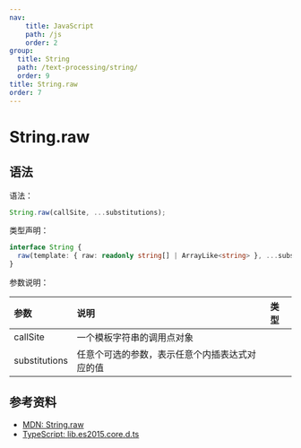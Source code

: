 ```yaml
---
nav:
    title: JavaScript
    path: /js
    order: 2
group:
  title: String
  path: /text-processing/string/
  order: 9
title: String.raw
order: 7
---
```


# String.raw

## 语法

语法：

```js
String.raw(callSite, ...substitutions);
```

类型声明：

```ts
interface String {
  raw(template: { raw: readonly string[] | ArrayLike<string> }, ...substitutions: any[]): string;
}
```

参数说明：

| 参数          | 说明                                           | 类型 |
| :------------ | :--------------------------------------------- | :--- |
| callSite      | 一个模板字符串的调用点对象                     |      |
| substitutions | 任意个可选的参数，表示任意个内插表达式对应的值 |      |

## 参考资料

- [MDN: String.raw](https://developer.mozilla.org/zh-CN/docs/Web/JavaScript/Reference/Global_Objects/String/raw)
- [TypeScript: lib.es2015.core.d.ts](https://github.com/microsoft/TypeScript/blob/cec2fda9a5/lib/lib.es2015.core.d.ts)
